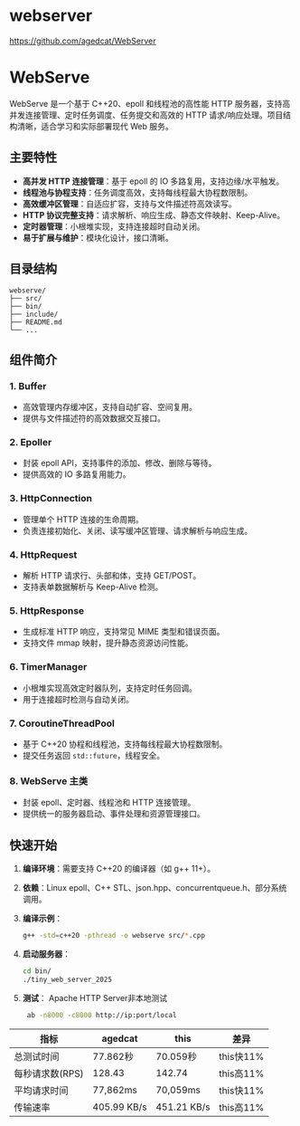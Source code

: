 # webserver
https://github.com/agedcat/WebServer

# WebServe

WebServe 是一个基于 C++20、epoll 和线程池的高性能 HTTP 服务器，支持高并发连接管理、定时任务调度、任务提交和高效的 HTTP 请求/响应处理。项目结构清晰，适合学习和实际部署现代 Web 服务。

## 主要特性

- **高并发 HTTP 连接管理**：基于 epoll 的 IO 多路复用，支持边缘/水平触发。
- **线程池与协程支持**：任务调度高效，支持每线程最大协程数限制。
- **高效缓冲区管理**：自适应扩容，支持与文件描述符高效读写。
- **HTTP 协议完整支持**：请求解析、响应生成、静态文件映射、Keep-Alive。
- **定时器管理**：小根堆实现，支持连接超时自动关闭。
- **易于扩展与维护**：模块化设计，接口清晰。

## 目录结构

```
webserve/
├── src/
├── bin/
├── include/
├── README.md
└── ...
```

## 组件简介

### 1. Buffer

- 高效管理内存缓冲区，支持自动扩容、空间复用。
- 提供与文件描述符的高效数据交互接口。

### 2. Epoller

- 封装 epoll API，支持事件的添加、修改、删除与等待。
- 提供高效的 IO 多路复用能力。

### 3. HttpConnection

- 管理单个 HTTP 连接的生命周期。
- 负责连接初始化、关闭、读写缓冲区管理、请求解析与响应生成。

### 4. HttpRequest

- 解析 HTTP 请求行、头部和体，支持 GET/POST。
- 支持表单数据解析与 Keep-Alive 检测。

### 5. HttpResponse

- 生成标准 HTTP 响应，支持常见 MIME 类型和错误页面。
- 支持文件 mmap 映射，提升静态资源访问性能。

### 6. TimerManager

- 小根堆实现高效定时器队列，支持定时任务回调。
- 用于连接超时检测与自动关闭。

### 7. CoroutineThreadPool

- 基于 C++20 协程和线程池，支持每线程最大协程数限制。
- 提交任务返回 `std::future`，线程安全。

### 8. WebServe 主类

- 封装 epoll、定时器、线程池和 HTTP 连接管理。
- 提供统一的服务器启动、事件处理和资源管理接口。

## 快速开始

1. **编译环境**：需要支持 C++20 的编译器（如 g++ 11+）。
2. **依赖**：Linux epoll、C++ STL、json.hpp、concurrentqueue.h、部分系统调用。
3. **编译示例**：

    ```sh
    g++ -std=c++20 -pthread -o webserve src/*.cpp
    ```

4. **启动服务器**：

    ```bash
    cd bin/
    ./tiny_web_server_2025
    ```
5. **测试**：
   Apache HTTP Server非本地测试
   ```bash
    ab -n8000 -c8000 http://ip:port/local
   ```
| 指标               | agedcat | this | 差异        |
|--------------------|--------------|--------------|-------------|
| 总测试时间         | 77.862秒     | 70.059秒     | this快11%   |
| 每秒请求数(RPS)    | 128.43       | 142.74       | this高11%   |
| 平均请求时间       | 77,862ms     | 70,059ms     | this快11%   |
| 传输速率           | 405.99 KB/s  | 451.21 KB/s  | this高11%   |
